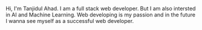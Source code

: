 Hi, I'm Tanjidul Ahad.
I am a full stack web developer. But I am also intersted in AI and Machine Learning.
Web developing is my passion and in the future I wanna see myself as a successful web developer.

<!---
tanjidulahad/tanjidulahad is a ✨ special ✨ repository because its `README.md` (this file) appears on your GitHub profile.
You can click the Preview link to take a look at your changes.
--->
